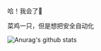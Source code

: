 哈！我会了:eyes:

菜鸡一只，但是想把安全自动化

![Anurag's github stats](https://github-readme-stats.vercel.app/api?username=boringboys)
